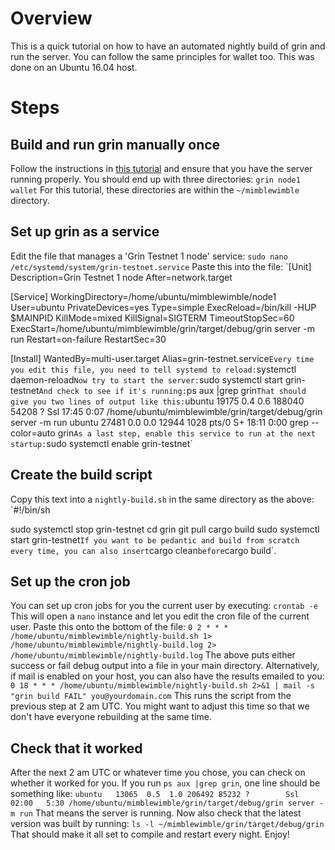 # Overview
This is a quick tutorial on how to have an automated nightly build of grin and run the server. You can follow the same principles for wallet too. This was done on an Ubuntu 16.04 host.
# Steps
## Build and run grin manually once
Follow the instructions in [this tutorial](https://github.com/mimblewimble/grin/blob/master/doc/build.md) and ensure that you have the server running properly. You should end up with three directories:
`grin
node1
wallet`
For this tutorial, these directories are within the `~/mimblewimble` directory.
## Set up grin as a service
Edit the file that manages a 'Grin Testnet 1 node' service:
`sudo nano /etc/systemd/system/grin-testnet.service`
Paste this into the file:
`[Unit]
Description=Grin Testnet 1 node
After=network.target

[Service]
WorkingDirectory=/home/ubuntu/mimblewimble/node1
User=ubuntu
PrivateDevices=yes
Type=simple
ExecReload=/bin/kill -HUP $MAINPID
KillMode=mixed
KillSignal=SIGTERM
TimeoutStopSec=60
ExecStart=/home/ubuntu/mimblewimble/grin/target/debug/grin server -m run
Restart=on-failure
RestartSec=30

[Install]
WantedBy=multi-user.target
Alias=grin-testnet.service`
Every time you edit this file, you need to tell systemd to reload:
`systemctl daemon-reload`
Now try to start the server:
`sudo systemctl start grin-testnet`
And check to see if it's running:
`ps aux |grep grin`
That should give you two lines of output like this:
`ubuntu   19175  0.4  0.6 188040 54208 ?        Ssl  17:45   0:07 /home/ubuntu/mimblewimble/grin/target/debug/grin server -m run
ubuntu   27481  0.0  0.0  12944  1028 pts/0    S+   18:11   0:00 grep --color=auto grin`
As a last step, enable this service to run at the next startup:
`sudo systemctl enable grin-testnet`
## Create the build script
Copy this text into a `nightly-build.sh` in the same directory as the above:
`#!/bin/sh

sudo systemctl stop grin-testnet
cd grin
git pull
cargo build
sudo systemctl start grin-testnet`
If you want to be pedantic and build from scratch every time, you can also insert `cargo clean` before `cargo build`.
## Set up the cron job
You can set up cron jobs for you the current user by executing:
`crontab -e`
This will open a `nano` instance and let you edit the cron file of the current user. Paste this onto the bottom of the file:
`0 2 * * * /home/ubuntu/mimblewimble/nightly-build.sh 1> /home/ubuntu/mimblewimble/nightly-build.log 2> /home/ubuntu/mimblewimble/nightly-build.log`
The above puts either success or fail debug output into a file in your main directory. Alternatively, if mail is enabled on your host, you can also have the results emailed to you:
`0 18 * * * /home/ubuntu/mimblewimble/nightly-build.sh 2>&1 | mail -s "grin build FAIL" you@yourdomain.com`
This runs the script from the previous step at 2 am UTC. You might want to adjust this time so that we don't have everyone rebuilding at the same time.
## Check that it worked
After the next 2 am UTC or whatever time you chose, you can check on whether it worked for you. If you run `ps aux |grep grin`, one line should be something like:
`ubuntu   13065  0.5  1.0 206492 85232 ?        Ssl  02:00   5:30 /home/ubuntu/mimblewimble/grin/target/debug/grin server -m run`
That means the server is running. Now also check that the latest version was built by running:
`ls -l ~/mimblewimble/grin/target/debug/grin`
That should make it all set to compile and restart every night. Enjoy!